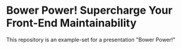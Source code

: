 # Bower Power! Supercharge Your Front-End Maintainability

This repository is an example-set for a presentation "Bower Power!"
